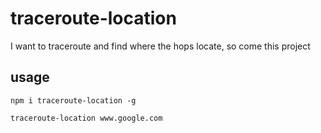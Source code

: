 # traceroute-location

I want to traceroute and find where the hops locate, so come this project

## usage

```
npm i traceroute-location -g

traceroute-location www.google.com
```

